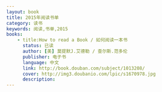 ```yaml
---
layout: book
title: 2015年阅读书单
category: 读书
keywords: 阅读,书单,2015
books: 
    - title:How to read a Book / 如何阅读一本书
      status: 已读
      author: [美] 莫提默J.艾德勒 / 查尔斯.范多伦
      publisher: 电子书
      language: 中文
      link: http://book.douban.com/subject/1013208/
      cover: http://img3.doubanio.com/lpic/s1670978.jpg
      description:
---
```

 